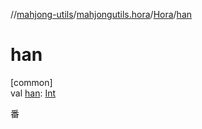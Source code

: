 //[mahjong-utils](../../../index.md)/[mahjongutils.hora](../index.md)/[Hora](index.md)/[han](han.md)

# han

[common]\
val [han](han.md): [Int](https://kotlinlang.org/api/latest/jvm/stdlib/kotlin/-int/index.html)

番
